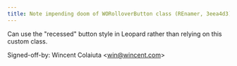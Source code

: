 ```yaml
---
title: Note impending doom of WORolloverButton class (REnamer, 3eea4d3)
---
```


Can use the "recessed" button style in Leopard rather than relying on this custom class.

Signed-off-by: Wincent Colaiuta &lt;win@wincent.com&gt;
